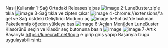 Nasıl Kullanılır
  1-Sağ Ortadaki Releases'e bas
    ![image](https://github.com/user-attachments/assets/2586dd8c-6d35-464a-bc57-3423353a8470)
  2-LuneBuster.zip'e tıkla
    ![image](https://github.com/user-attachments/assets/cbe0e4a3-1ff3-4bd4-aab2-f381f18a6e19)
  3-Sağ tıkla ve zipten çıkar
    ![image](https://github.com/user-attachments/assets/6749c204-d4f6-4837-9414-f5d6a8e0fbf8)
  4-chrome://extensions/'a gel ve Sağ üstdeki Geliştirici Modunu aç
    ![image](https://github.com/user-attachments/assets/cabfa2d3-442d-453d-adc5-9b661bd8453b)
  5-Sol üst'de bulunan Paketlenmiş öğeden yükleye bas
    ![image](https://github.com/user-attachments/assets/80f0138e-1659-479f-8819-cf4a700b6ba7)
  6-Açılan Menüden LuneBuster Klasörünü seçin ve Klasör seç butonuna basın
    ![image](https://github.com/user-attachments/assets/4fb6ab68-3330-48d8-a2b3-db8d088a31e2)
    ![image](https://github.com/user-attachments/assets/f0d510bc-d5a0-4026-87eb-c252fb977c87)
  7-Artık Başarıyla https://lunecraft.net/login e girip giriş yapıp Başarıyla bugu uygulayabilirsiniz


